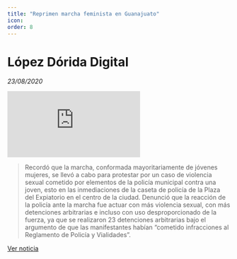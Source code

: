 ```yaml
---
title: "Reprimen marcha feminista en Guanajuato"
icon:
order: 8
---
```

# López Dórida Digital
*23/08/2020*

<div class="image featured">
<iframe src="https://www.youtube.com/embed/IZZzk8epqao" frameborder="0" allow="accelerometer; autoplay; encrypted-media; gyroscope; picture-in-picture" allowfullscreen styel="position: absolute; top: 0; left: 0; width: 100%; height: 100%;"></iframe>
</div>

> Recordó que la marcha, conformada mayoritariamente de jóvenes mujeres, se llevó a cabo para protestar por un caso de violencia sexual cometido por elementos de la policía municipal contra una joven, esto en las inmediaciones de la caseta de policía de la Plaza del Expiatorio en el centro de la ciudad. Denunció que la reacción de la policía ante la marcha fue actuar con más violencia sexual, con más detenciones arbitrarias e incluso con uso desproporcionado de la fuerza, ya que se realizaron 23 detenciones arbitrarias bajo el argumento de que las manifestantes habían “cometido infracciones al Reglamento de Policía y Vialidades”.

[Ver noticia](https://lopezdoriga.com/lopez-doriga-tv/reprimen-marcha-feminista-en-guanajuato/)
